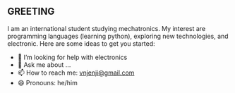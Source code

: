 ## GREETING
I am an international student studying mechatronics. My interest are programming languages (learning python), exploring new technologies, and electronic.
Here are some ideas to get you started:
- 🤔 I’m looking for help with electronics
- 💬 Ask me about ...
- 📫 How to reach me: vnjenji@gmail.com
- 😄 Pronouns: he/him
